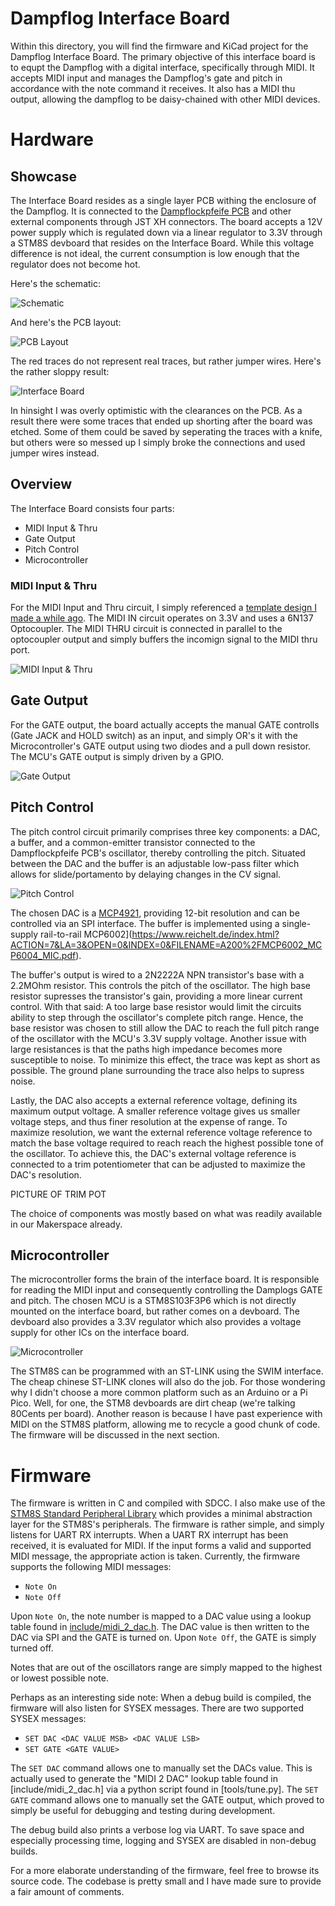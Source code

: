 # Dampflog Interface Board

Within this directory, you will find the firmware and KiCad project for the Dampflog Interface Board. The primary objective of this interface board is to equpt the Dampflog with a digital interface, specifically through MIDI. It accepts MIDI input and manages the Dampflog's gate and pitch in accordance with the note command it receives. It also has a MIDI thu output, allowing the dampflog to be daisy-chained with other MIDI devices.

# Hardware

## Showcase

The Interface Board resides as a single layer PCB withing the enclosure of the Dampflog. It is connected to the [Dampflockpfeife PCB](../README.md) and other external components through JST XH connectors. The board accepts a 12V power supply which is regulated down
via a linear regulator to 3.3V through a STM8S devboard that resides on the Interface Board. While this voltage difference is not ideal, the current consumption is low enough that the regulator does not become hot.

Here's the schematic:

![Schematic](../docs/InterfaceBoardSchematic.png)

And here's the PCB layout:

![PCB Layout](../docs/InterfaceBoardPCB.png)

The red traces do not represent real traces, but rather jumper wires. Here's the rather sloppy result:

![Interface Board](../docs/InterfaceBoardBuilt.jpg)

In hinsight I was overly optimistic with the clearances on the PCB. As a result there were some traces that ended up shorting after
the board was etched. Some of them could be saved by seperating the traces with a knife, but others were so messed up I simply broke the connections and used jumper wires instead. 

## Overview

The Interface Board consists four parts:

- MIDI Input & Thru
- Gate Output
- Pitch Control
- Microcontroller

### MIDI Input & Thru

For the MIDI Input and Thru circuit, I simply referenced a [template design I made a while ago](https://github.com/TU-DO-Makerspace/KiCAD-MIDI-Templates). The MIDI IN circuit operates on 3.3V and uses a 6N137 Optocoupler. The MIDI THRU circuit is connected in parallel to the optocoupler output and simply buffers the incomign signal to the MIDI thru port.

![MIDI Input & Thru](../docs/InterfaceBoard_MIDI.png)

## Gate Output

For the GATE output, the board actually accepts the manual GATE controlls (Gate JACK and HOLD switch) as an input, and simply OR's it with the Microcontroller's GATE output using two diodes and a pull down resistor. The MCU's GATE output is simply driven by a GPIO.

![Gate Output](../docs/InterfaceBoard_GATE.png)

## Pitch Control

The pitch control circuit primarily comprises three key components: a DAC, a buffer, and a common-emitter transistor connected to the Dampflockpfeife PCB's oscillator, thereby controlling the pitch. Situated between the DAC and the buffer is an adjustable low-pass filter which allows for slide/portamento by delaying changes in the CV signal.

![Pitch Control](../docs/InterfaceBoard_PITCH.png)

The chosen DAC is a [MCP4921](https://ww1.microchip.com/downloads/en/DeviceDoc/21897B.pdf), providing 12-bit resolution and can be controlled via an SPI interface. The buffer is implemented using a single-supply rail-to-rail MCP6002](https://www.reichelt.de/index.html?ACTION=7&LA=3&OPEN=0&INDEX=0&FILENAME=A200%2FMCP6002_MCP6004_MIC.pdf).

The buffer's output is wired to a 2N2222A NPN transistor's base with a 2.2MOhm resistor.
This controls the pitch of the oscillator. The high base resistor supresses the transistor's gain, providing a more linear current control. With that said: A too large base resistor would limit the circuits ability to step through the oscillator's complete pitch range. Hence, the base resistor was chosen to still allow the DAC to reach the full pitch range of the oscillator with the MCU's 3.3V supply voltage. Another issue with large resistances is that the paths high impedance becomes more susceptible to noise. To minimize this effect, the trace was kept as short as possible. The ground plane surrounding the trace also helps to supress noise.

Lastly, the DAC also accepts a external reference voltage, defining its maximum output voltage. A smaller reference voltage gives us smaller voltage steps, and thus finer resolution at the expense of range. To maximize resolution, we want the external reference voltage reference to match the base voltage required to reach reach the highest possible tone of the oscillator. To achieve this, the DAC's external voltage reference is connected to a trim potentiometer that can be adjusted to maximize the DAC's resolution.

PICTURE OF TRIM POT

The choice of components was mostly based on what was readily available in our Makerspace already.

## Microcontroller

The microcontroller forms the brain of the interface board. It is responsible for reading the MIDI input and consequently controlling the Damplogs GATE and pitch. The chosen MCU is a STM8S103F3P6 which is not directly mounted on the interface board, but rather comes on a devboard. The devboard also provides a 3.3V regulator which also provides a voltage supply for other ICs on the interface board.  

![Microcontroller](../docs/InterfaceBoard_MCU.png)

The STM8S can be programmed with an ST-LINK using the SWIM interface. The cheap chinese ST-LINK clones will also do the job. For those wondering why I didn't choose a more common platform such as an Arduino or a Pi Pico. Well, for one, the STM8 devboards are dirt cheap (we're talking 80Cents per board). Another reason is because I have past experience with MIDI on the STM8S platform, allowing me to recycle a good chunk of code. The firmware will be discussed in the next section.

# Firmware

The firmware is written in C and compiled with SDCC. I also make use of the [STM8S Standard Peripheral Library]() which provides a minimal abstraction layer for the STM8S's peripherals. The firmware is rather simple, and simply listens for UART RX interrupts. When a UART RX interrupt has been received, it is evaluated for MIDI. If the input forms a valid and supported MIDI message, the appropriate action is taken. Currently, the firmware supports the following MIDI messages:

- `Note On`
- `Note Off`

Upon `Note On`, the note number is mapped to a DAC value using a lookup table found in [include/midi_2_dac.h](include/midi_2_dac.h). The DAC value is then written to the DAC via SPI and the GATE is turned on. Upon `Note Off`, the GATE is simply turned off.

Notes that are out of the oscillators range are simply mapped to the highest or lowest possible note.

Perhaps as an interesting side note: When a debug build is compiled, the firmware will also listen for SYSEX messages. There are two supported SYSEX messages:

- `SET DAC <DAC VALUE MSB> <DAC VALUE LSB>`
- `SET GATE <GATE VALUE>`

The `SET DAC` command allows one to manually set the DACs value. This is actually used to generate the "MIDI 2 DAC" lookup table found in [include/midi_2_dac.h] via a python script found in [tools/tune.py]. The `SET GATE` command allows one to manually set the GATE output, which proved to simply be useful for debugging and testing during development.

The debug build also prints a verbose log via UART. To save space and especially processing time, logging and SYSEX are disabled in non-debug builds.

For a more elaborate understanding of the firmware, feel free to browse its source code. The codebase is pretty small and I have made sure to provide a fair amount of comments.
